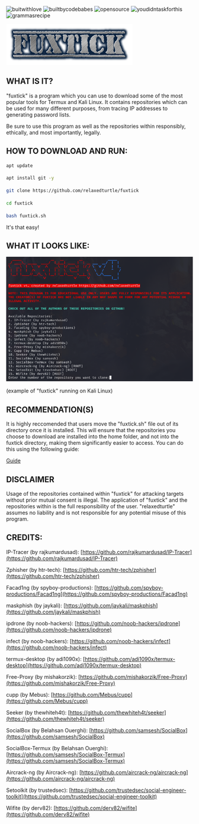 ![buitwithlove](https://forthebadge.com/images/badges/built-with-love.png) ![builtbycodebabes](https://forthebadge.com/images/badges/built-by-codebabes.png) ![opensource](https://forthebadge.com/images/badges/open-source.png) ![youdidntaskforthis](https://forthebadge.com/images/badges/you-didnt-ask-for-this.png) ![grammasrecipe](
https://forthebadge.com/images/badges/built-with-grammas-recipe.png)

![fuxtick logo](fuxtick.png)
## WHAT IS IT?
"fuxtick" is a program which you can use to download some of the most popular tools for Termux and Kali Linux. It contains repositories which can be used for many different purposes, from tracing IP addresses to generating password lists. 

Be sure to use this program as well as the repositories within responsibly, ethically, and most importantly, legally.
## HOW TO DOWNLOAD AND RUN:
```bash
apt update

apt install git -y

git clone https://github.com/relaxedturtle/fuxtick

cd fuxtick

bash fuxtick.sh
```
It's that easy!
## WHAT IT LOOKS LIKE:
![Screenshot of Program](screenshotv4.png)

(example of "fuxtick" running on Kali Linux)
## RECOMMENDATION(S)
It is highly reccomended that users move the "fuxtick.sh" file out of its directory once it is installed. This will ensure that the repositories you choose to download are installed into the home folder, and not into the fuxtick directory, making them significantly easier to access. You can do this using the following guide:

[Guide](moving-fuxtick.md)

## DISCLAIMER
Usage of the repositories contained within "fuxtick" for attacking targets without prior mutual consent is illegal. The application of "fuxtick" and the repositories within is the full responsibility of the user. "relaxedturtle" assumes no liability and is not responsible for any potential misuse of this program.

## CREDITS:
IP-Tracer (by rajkumardusad): [https://github.com/rajkumardusad/IP-Tracer](https://github.com/rajkumardusad/IP-Tracer)  

Zphisher (by htr-tech): [https://github.com/htr-tech/zphisher](https://github.com/htr-tech/zphisher)  

Facad1ng (by spyboy-productions): [https://github.com/spyboy-productions/Facad1ng](https://github.com/spyboy-productions/Facad1ng)

maskphish (by jaykali): [https://github.com/jaykali/maskphish](https://github.com/jaykali/maskphish)

ipdrone (by noob-hackers): [https://github.com/noob-hackers/ipdrone](https://github.com/noob-hackers/ipdrone)  

infect (by noob-hackers): [https://github.com/noob-hackers/infect](https://github.com/noob-hackers/infect)

termux-desktop (by adi1090x): [https://github.com/adi1090x/termux-desktop](https://github.com/adi1090x/termux-desktop)  

Free-Proxy (by mishakorzik): [https://github.com/mishakorzik/Free-Proxy](https://github.com/mishakorzik/Free-Proxy)

cupp (by Mebus): [https://github.com/Mebus/cupp](https://github.com/Mebus/cupp)

Seeker (by thewhiteh4t): [https://github.com/thewhiteh4t/seeker](https://github.com/thewhiteh4t/seeker)

SocialBox (by Belahsan Ouerghi): [https://github.com/samsesh/SocialBox](https://github.com/samsesh/SocialBox)

SocialBox-Termux (by Belahsan Ouerghi): [https://github.com/samsesh/SocialBox-Termux](https://github.com/samsesh/SocialBox-Termux)

Aircrack-ng (by Aircrack-ng): [https://github.com/aircrack-ng/aircrack-ng](https://github.com/aircrack-ng/aircrack-ng)

Setoolkit (by trustedsec): [https://github.com/trustedsec/social-engineer-toolkit](https://github.com/trustedsec/social-engineer-toolkit)

Wifite (by derv82): [https://github.com/derv82/wifite](https://github.com/derv82/wifite)
